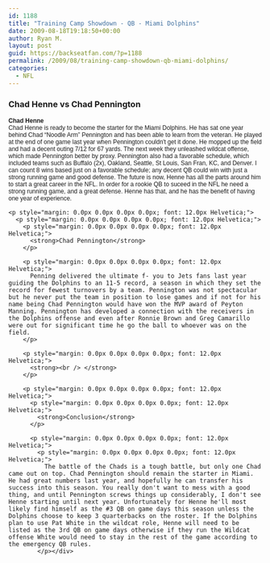 ```yaml
---
id: 1188
title: "Training Camp Showdown - QB - Miami Dolphins"
date: 2009-08-18T19:18:50+00:00
author: Ryan M.
layout: post
guid: https://backseatfan.com/?p=1188
permalink: /2009/08/training-camp-showdown-qb-miami-dolphins/
categories:
  - NFL
---
```


<div class="entry">
  <h3>
    Chad Henne vs Chad Pennington
  </h3>

  <p style="margin: 0.0px 0.0px 0.0px 0.0px; font: 12.0px Helvetica;">
    <strong>Chad Henne</strong>
  </p>

  <p style="margin: 0.0px 0.0px 0.0px 0.0px; font: 12.0px Helvetica;">
    <p style="margin: 0.0px 0.0px 0.0px 0.0px; font: 12.0px Helvetica;">
      Chad Henne is ready to become the starter for the Miami Dolphins. He has sat one year behind Chad &#8220;Noodle Arm&#8221; Pennington and has been able to learn from the veteran. He played at the end of one game last year when Pennington couldn't get it done.  He mopped up the field and had a decent outing 7/12 for 67 yards. The next week they unleashed wildcat offense, which made Pennington better by proxy. Pennington also had a favorable schedule, which included teams such as Buffalo (2x), Oakland, Seattle, St Louis, San Fran, KC, and Denver. I can count 8 wins based just on a favorable schedule; any decent QB could win with just a strong running game and good defense. The future is now, Henne has all the parts around him to start a great career in the NFL. In order for a rookie QB to suceed in the NFL he need a strong running game, and a great defense. Henne has that, and he has the benefit of having one year of experience.
    </p>

    <p style="margin: 0.0px 0.0px 0.0px 0.0px; font: 12.0px Helvetica;">
      <p style="margin: 0.0px 0.0px 0.0px 0.0px; font: 12.0px Helvetica;">
        <p style="margin: 0.0px 0.0px 0.0px 0.0px; font: 12.0px Helvetica;">
          <strong>Chad Pennington</strong>
        </p>

        <p style="margin: 0.0px 0.0px 0.0px 0.0px; font: 12.0px Helvetica;">
          Penning delivered the ultimate f- you to Jets fans last year guiding the Dolphins to an 11-5 record, a season in which they set the record for fewest turnovers by a team. Pennington was not spectacular but he never put the team in position to lose games and if not for his name being Chad Pennington would have won the MVP award of Peyton Manning. Pennington has developed a connection with the receivers in the Dolphins offense and even after Ronnie Brown and Greg Camarillo were out for significant time he go the ball to whoever was on the field.
        </p>

        <p style="margin: 0.0px 0.0px 0.0px 0.0px; font: 12.0px Helvetica;">
          <strong><br /> </strong>
        </p>

        <p style="margin: 0.0px 0.0px 0.0px 0.0px; font: 12.0px Helvetica;">
          <p style="margin: 0.0px 0.0px 0.0px 0.0px; font: 12.0px Helvetica;">
            <strong>Conclusion</strong>
          </p>

          <p style="margin: 0.0px 0.0px 0.0px 0.0px; font: 12.0px Helvetica;">
            <p style="margin: 0.0px 0.0px 0.0px 0.0px; font: 12.0px Helvetica;">
              The battle of the Chads is a tough battle, but only one Chad came out on top. Chad Pennington should remain the starter in Miami. He had great numbers last year, and hopefully he can transfer his success into this season. You really don't want to mess with a good thing, and until Pennington screws things up considerably, I don't see Henne starting until next year. Unfortunately for Henne he'll most likely find himself as the #3 QB on game days this season unless the Dolphins choose to keep 3 quarterbacks on the roster. If the Dolphins plan to use Pat White in the wildcat role, Henne will need to be listed as the 3rd QB on game days otherwise if they run the Wildcat offense White would need to stay in the rest of the game according to the emergency QB rules.
            </p></div>
